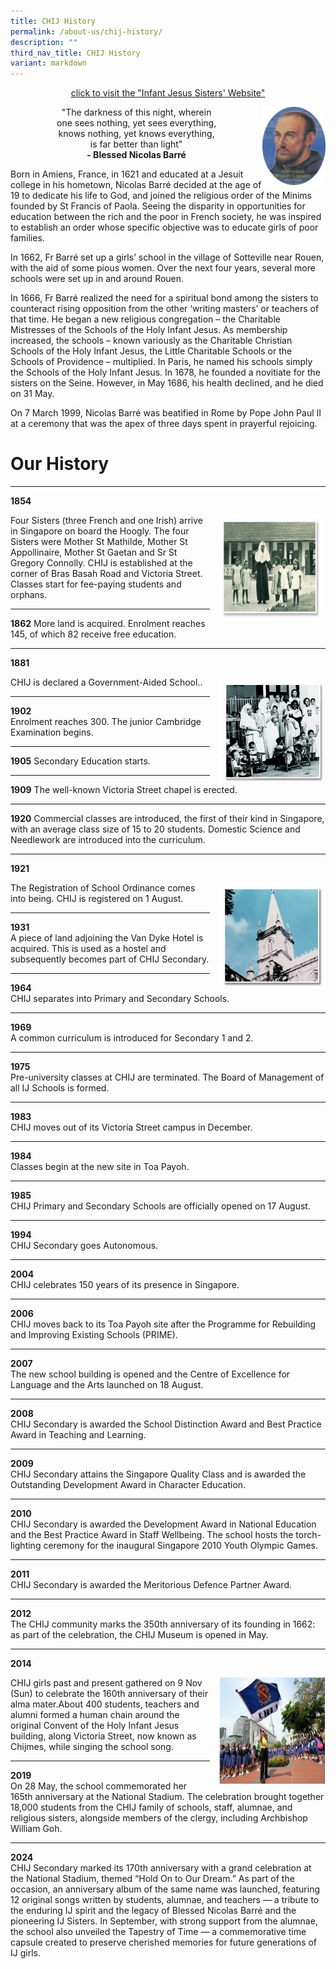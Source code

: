 ```yaml
---
title: CHIJ History
permalink: /about-us/chij-history/
description: ""
third_nav_title: CHIJ History
variant: markdown
---
```

<center><p> <a href="https://www.infantjesussisters.org/">click to visit the "Infant Jesus Sisters' Website"
</a></p></center>

<img src="/images/Nicolas%20Barre.jpg" style="width:20%">
		 
<center>"The darkness of this night, wherein <br>
one sees nothing, yet sees everything, <br>
knows nothing, yet knows everything,<br>
is far better than light"</center>
	
<center><strong>- Blessed Nicolas Barré</strong></center>
	
Born in Amiens, France, in 1621 and educated at a Jesuit college in his hometown, Nicolas Barré decided at the age of 19 to dedicate his life to God, and joined the religious order of the Minims founded by St Francis of Paola. Seeing the disparity in opportunities for education between the rich and the poor in French society, he was inspired to establish an order whose specific objective was to educate girls of poor families.  
  
In 1662, Fr Barré set up a girls’ school in the village of Sotteville near Rouen, with the aid of some pious women. Over the next four years, several more schools were set up in and around Rouen.  
  
In 1666, Fr Barré realized the need for a spiritual bond among the sisters to counteract rising opposition from the other ‘writing masters’ or teachers of that time. He began a new religious congregation – the Charitable Mistresses of the Schools of the Holy Infant Jesus. As membership increased, the schools – known variously as the Charitable Christian Schools of the Holy Infant Jesus, the Little Charitable Schools or the Schools of Providence – multiplied. In Paris, he named his schools simply the Schools of the Holy Infant Jesus. In 1678, he founded a novitiate for the sisters on the Seine. However, in May 1686, his health declined, and he died on 31 May.  
  
On 7 March 1999, Nicolas Barré was beatified in Rome by Pope John Paul II at a ceremony that was the apex of three days spent in prayerful rejoicing.

# Our History
* * *
**1854**		


<style>
img {
  float: right;
}
</style>

<p><img src="/images/CHIJ%20History%20(1).jpg" style="width:170px;height:170px;margin-left:15px;">
Four Sisters (three French and one Irish) arrive in Singapore on board the Hoogly. The four Sisters were Mother St Mathilde, Mother St Appollinaire, Mother St Gaetan and Sr St Gregory Connolly. CHIJ is established at the corner of Bras Basah Road and Victoria Street. Classes start for fee-paying students and orphans.</p>



* * *
**1862**
More land is acquired. Enrolment reaches 145, of which 82 receive free education.

* * *
**1881** 


<style>
img {
  float: right;
}
</style>



<p><img src="/images/CHIJ%20History%20(2).jpg" style="width:170px;height:170px;margin-left:15px;">
CHIJ is declared a Government-Aided School..</p>



* * *
**1902**  
Enrolment reaches 300. The junior Cambridge Examination begins.

* * *
**1905** 
Secondary Education starts.

* * *
**1909**
The well-known Victoria Street chapel is erected.

* * *
**1920**
Commercial classes are introduced, the first of their kind in Singapore, with an average class size of 15 to 20 students. Domestic Science and Needlework are introduced into the curriculum.

* * *
**1921**



<style>
img {
  float: right;
}
</style>



<p><img src="/images/CHIJ%20History%20(3).jpg" style="width:170px;height:170px;margin-left:15px;">
The Registration of School Ordinance comes into being. CHIJ is registered on 1 August.</p>



* * *
**1931**  
A piece of land adjoining the Van Dyke Hotel is acquired. This is used as a hostel and subsequently becomes part of CHIJ Secondary.

* * *
**1964**  
CHIJ separates into Primary and Secondary Schools.

* * *
**1969**  
A common curriculum is introduced for Secondary 1 and 2.

* * *
**1975**  
Pre-university classes at CHIJ are terminated. The Board of Management of all IJ Schools is formed.

* * *
**1983**  
CHIJ moves out of its Victoria Street campus in December.

* * *
**1984**  
Classes begin at the new site in Toa Payoh.

* * *
**1985**  
CHIJ Primary and Secondary Schools are officially opened on 17 August.

* * *
**1994**  
CHIJ Secondary goes Autonomous.

* * *
**2004**  
CHIJ celebrates 150 years of its presence in Singapore.

* * *
**2006**  
CHIJ moves back to its Toa Payoh site after the Programme for Rebuilding and Improving Existing Schools (PRIME).

* * *
**2007**  
The new school building is opened and the Centre of Excellence for Language and the Arts launched on 18 August.

* * *
**2008**  
CHIJ Secondary is awarded the School Distinction Award and Best Practice Award in Teaching and Learning.

* * *
**2009**  
CHIJ Secondary attains the Singapore Quality Class and is awarded the Outstanding Development Award in Character Education.

* * *
**2010**  
CHIJ Secondary is awarded the Development Award in National Education and the Best Practice Award in Staff Wellbeing. The school hosts the torch-lighting ceremony for the inaugural Singapore 2010 Youth Olympic Games.

* * *
**2011**  
CHIJ Secondary is awarded the Meritorious Defence Partner Award.

* * *
**2012**  
The CHIJ community marks the 350th anniversary of its founding in 1662: as part of the celebration, the CHIJ Museum is opened in May.

* * *
**2014**  

<style>
img {
  float: right;
}
</style>



<p><img src="/images/CHIJ%20History%20(4).png" style="width:170px;height:170px;margin-left:15px;">
CHIJ girls past and present gathered on 9 Nov (Sun) to celebrate the 160th anniversary of their alma mater.About 400 students, teachers and alumni formed a human chain around the original Convent of the Holy Infant Jesus building, along Victoria Street, now known as Chijmes, while singing the school song.
</p>

* * *
**2019**  
On 28 May, the school commemorated her 165th anniversary at the National Stadium. The celebration brought together 18,000 students from the CHIJ family of schools, staff, alumnae, and religious sisters, alongside members of the clergy, including Archbishop William Goh.

* * *
**2024**  
CHIJ Secondary marked its 170th anniversary with a grand celebration at the National Stadium, themed “Hold On to Our Dream.” As part of the occasion, an anniversary album of the same name was launched, featuring 12 original songs written by students, alumnae, and teachers — a tribute to the enduring IJ spirit and the legacy of Blessed Nicolas Barré and the pioneering IJ Sisters.
In September, with strong support from the alumnae, the school also unveiled the Tapestry of Time — a commemorative time capsule created to preserve cherished memories for future generations of IJ girls.